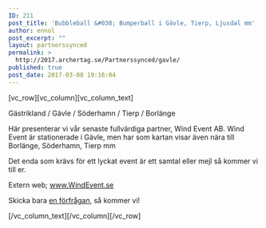 ```yaml
---
ID: 211
post_title: 'Bubbleball &#038; Bumperball i Gävle, Tierp, Ljusdal mm'
author: ennol
post_excerpt: ""
layout: partnerssynced
permalink: >
  http://2017.archertag.se/Partnerssynced/gavle/
published: true
post_date: 2017-03-08 19:16:04
---
```

[vc_row][vc_column][vc_column_text]
<div id="block_container_97465804" class="block_container presentation_image_block">
<div id="block_97465804">
<div class="h24_normal_text">
<div class="h24_image_block_align h24_image_block_align_left "><img id="block_img_97465804" class="presentation_image_block_image" title="" src="http://dst15js82dk7j.cloudfront.net/183390/59568535-zSSab.jpg" alt="" /></div>
</div>
</div>
</div>
<div id="block_container_97465802" class="block_container h24_block_heading">
<div id="block_97465802">
<div class="small_heading_block">
<div id="block_97465802_text_content" class="">Gästrikland / Gävle / Söderhamn / Tierp / Borlänge</div>
</div>
</div>
</div>
<div id="block_container_97465800" class="block_container standard_text_block text_block">
<div id="block_97465800">
<div id="block_97465800_text_content" class="text_content">

Här presenterar vi vår senaste fullvärdiga partner, Wind Event AB.
Wind Event är stationerade i Gävle, men har som kartan visar även nära till Borlänge, Söderhamn, Tierp mm

Det enda som krävs för ett lyckat event är ett samtal eller mejl så kommer vi till er.

Extern web; <a href="http://www.windevent.se/" target="_blank" rel="noopener">www.WindEvent.se</a>

Skicka bara <a href="http://www.bubbleball.se/boka/bokningsformul%C3%A4r-24254264">en förfrågan</a>, så kommer vi!

</div>
</div>
</div>
[/vc_column_text][/vc_column][/vc_row]